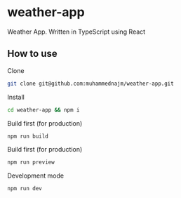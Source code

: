 # weather-app
Weather App. Written in TypeScript using React

## How to use
Clone
```bash
git clone git@github.com:muhammednajm/weather-app.git
```

Install
```bash
cd weather-app && npm i
```

Build first (for production)
```bash
npm run build
```

Build first (for production)
```bash
npm run preview
```

Development mode
```bash
npm run dev
```
